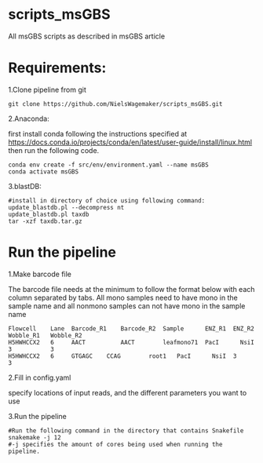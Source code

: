 # scripts_msGBS
All msGBS scripts as described in msGBS article

# Requirements:
1.Clone pipeline from git
```
git clone https://github.com/NielsWagemaker/scripts_msGBS.git
```

2.Anaconda:

first install conda following the instructions specified at https://docs.conda.io/projects/conda/en/latest/user-guide/install/linux.html 
then run the following code.
```
conda env create -f src/env/environment.yaml --name msGBS
conda activate msGBS
```

3.blastDB:
```
#install in directory of choice using following command:
update_blastdb.pl --decompress nt
update_blastdb.pl taxdb
tar -xzf taxdb.tar.gz
```

# Run the pipeline
1.Make barcode file

The barcode file needs at the minimum to follow the format below with each column separated by tabs.
All mono samples need to have mono in the sample name and all nonmono samples can not have mono in the sample name
```
Flowcell    Lane  Barcode_R1	Barcode_R2  Sample      ENZ_R1  ENZ_R2	Wobble_R1	Wobble_R2
H5HWHCCX2   6	  AACT	        AACT        leafmono71  PacI	  NsiI	3	        3
H5HWHCCX2   6	  GTGAGC	CCAG	    root1	PacI   	  NsiI	3	        3

```
2.Fill in config.yaml

specify locations of input reads, and the different parameters you want to use

3.Run the pipeline
```
#Run the following command in the directory that contains Snakefile
snakemake -j 12
#-j specifies the amount of cores being used when running the pipeline. 
```
